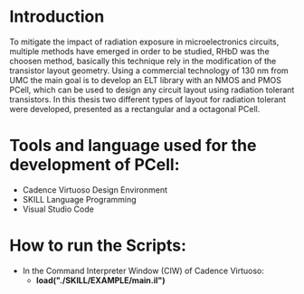 # Introduction

To mitigate the impact of radiation exposure in microelectronics circuits, multiple methods have emerged in order to be studied, RHbD was the choosen method, basically this technique rely in the modification of the transistor layout geometry.
Using a commercial technology of 130 nm from UMC the main goal is to develop an ELT library with an NMOS and PMOS PCell, which can be used to design any circuit layout using radiation tolerant transistors. In this thesis two different types of layout for radiation tolerant were developed, presented as a rectangular and a octagonal PCell.

# Tools and language used for the development of PCell:

* Cadence Virtuoso Design Environment
* SKILL Language Programming
* Visual Studio Code

# How to run the Scripts:

* In the Command Interpreter Window (CIW) of Cadence Virtuoso:  
  * **load("./SKILL/EXAMPLE/main.il")**
